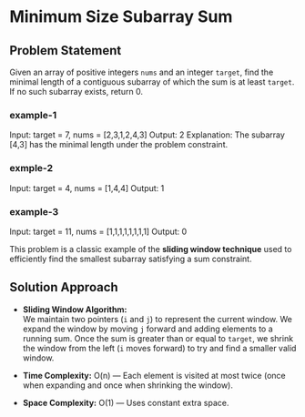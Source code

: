# Minimum Size Subarray Sum

## Problem Statement
Given an array of positive integers `nums` and an integer `target`, find the minimal length of a contiguous subarray of which the sum is at least `target`. If no such subarray exists, return 0.


### example-1 
   Input: target = 7, nums = [2,3,1,2,4,3]
   Output: 2
   Explanation: The subarray [4,3] has the minimal length under the problem constraint.
### exmple-2
   Input: target = 4, nums = [1,4,4]
   Output: 1
### example-3
   Input: target = 11, nums = [1,1,1,1,1,1,1,1]
   Output: 0
 

This problem is a classic example of the **sliding window technique** used to efficiently find the smallest subarray satisfying a sum constraint.

## Solution Approach

- **Sliding Window Algorithm:**  
  We maintain two pointers (`i` and `j`) to represent the current window. We expand the window by moving `j` forward and adding elements to a running sum. Once the sum is greater than or equal to `target`, we shrink the window from the left (`i` moves forward) to try and find a smaller valid window.

- **Time Complexity:** O(n) — Each element is visited at most twice (once when expanding and once when shrinking the window).  
- **Space Complexity:** O(1) — Uses constant extra space.

